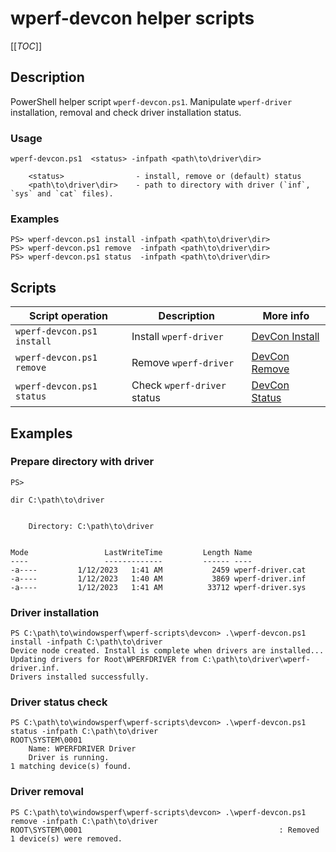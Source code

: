 # wperf-devcon helper scripts

[[_TOC_]]

## Description

PowerShell helper script `wperf-devcon.ps1`. Manipulate `wperf-driver` installation, removal and check driver installation status.

### Usage

```
wperf-devcon.ps1  <status> -infpath <path\to\driver\dir>

    <status>                - install, remove or (default) status
    <path\to\driver\dir>    - path to directory with driver (`inf`, `sys` and `cat` files).
```

### Examples

```
PS> wperf-devcon.ps1 install -infpath <path\to\driver\dir>
PS> wperf-devcon.ps1 remove  -infpath <path\to\driver\dir>
PS> wperf-devcon.ps1 status  -infpath <path\to\driver\dir>
```

## Scripts

| Script operation           | Description                 | More info |
| -------------------------- | --------------------------- | --------- |
| `wperf-devcon.ps1 install` | Install `wperf-driver`      | [DevCon Install](https://gitlab.com/Linaro/WindowsPerf/windowsperf/-/tree/main/wperf-driver#devcon-install) |
| `wperf-devcon.ps1 remove`  | Remove `wperf-driver`       | [DevCon Remove](https://gitlab.com/Linaro/WindowsPerf/windowsperf/-/tree/main/wperf-driver#devcon-remove) |
| `wperf-devcon.ps1 status`  | Check `wperf-driver` status | [DevCon Status](https://gitlab.com/Linaro/WindowsPerf/windowsperf/-/tree/main/wperf-driver#devcon-status) |

## Examples

### Prepare directory with driver
```
PS>

dir C:\path\to\driver


    Directory: C:\path\to\driver


Mode                 LastWriteTime         Length Name
----                 -------------         ------ ----
-a----         1/12/2023   1:41 AM           2459 wperf-driver.cat
-a----         1/12/2023   1:40 AM           3869 wperf-driver.inf
-a----         1/12/2023   1:41 AM          33712 wperf-driver.sys
```

### Driver installation
```
PS C:\path\to\windowsperf\wperf-scripts\devcon> .\wperf-devcon.ps1 install -infpath C:\path\to\driver
Device node created. Install is complete when drivers are installed...
Updating drivers for Root\WPERFDRIVER from C:\path\to\driver\wperf-driver.inf.
Drivers installed successfully.
```

### Driver status check
```
PS C:\path\to\windowsperf\wperf-scripts\devcon> .\wperf-devcon.ps1 status -infpath C:\path\to\driver
ROOT\SYSTEM\0001
    Name: WPERFDRIVER Driver
    Driver is running.
1 matching device(s) found.
```

### Driver removal
```
PS C:\path\to\windowsperf\wperf-scripts\devcon> .\wperf-devcon.ps1 remove -infpath C:\path\to\driver
ROOT\SYSTEM\0001                                            : Removed
1 device(s) were removed.
```
